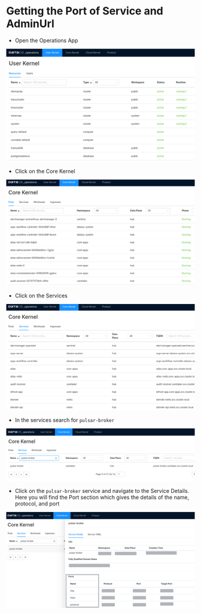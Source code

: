 # Getting the Port of Service and AdminUrl


- Open the Operations App

![Untitled](./getting_the_port_of_service_and_adminurl/untitled.png)

- Click on the Core Kernel

![Untitled](./getting_the_port_of_service_and_adminurl/untitled_1.png)

- Click on the Services

![Untitled](./getting_the_port_of_service_and_adminurl/untitled_2.png)

- In the services search for `pulsar-broker`

![Untitled](./getting_the_port_of_service_and_adminurl/untitled_3.png)

- Click on the `pulsar-broker` service and navigate to the Service Details. Here you will find the Port section which gives the details of the name, protocol, and port

![Port.png](./getting_the_port_of_service_and_adminurl/port.png)